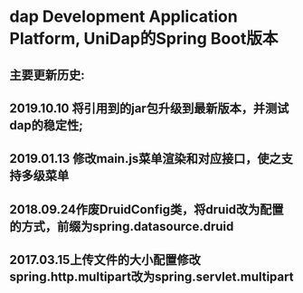 # dap  Development Application Platform, UniDap的Spring Boot版本

## 主要更新历史:
## 2019.10.10 将引用到的jar包升级到最新版本，并测试dap的稳定性;
## 2019.01.13 修改main.js菜单渲染和对应接口，使之支持多级菜单
## 2018.09.24作废DruidConfig类，将druid改为配置的方式，前缀为spring.datasource.druid
## 2017.03.15上传文件的大小配置修改spring.http.multipart改为spring.servlet.multipart


